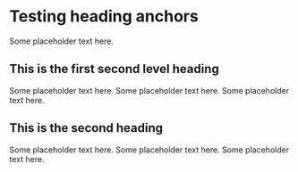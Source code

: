 # Testing heading anchors

Some placeholder text here.

## This is the first second level heading

Some placeholder text here. Some placeholder text here. Some placeholder text here.

## This is the second heading

Some placeholder text here. Some placeholder text here. Some placeholder text here.
